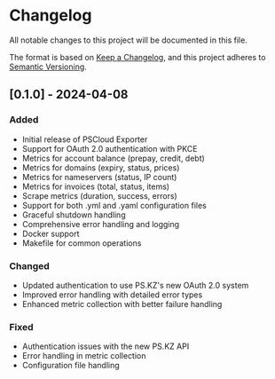 # Changelog

All notable changes to this project will be documented in this file.

The format is based on [Keep a Changelog](https://keepachangelog.com/en/1.0.0/),
and this project adheres to [Semantic Versioning](https://semver.org/spec/v2.0.0.html).

## [0.1.0] - 2024-04-08

### Added
- Initial release of PSCloud Exporter
- Support for OAuth 2.0 authentication with PKCE
- Metrics for account balance (prepay, credit, debt)
- Metrics for domains (expiry, status, prices)
- Metrics for nameservers (status, IP count)
- Metrics for invoices (total, status, items)
- Scrape metrics (duration, success, errors)
- Support for both .yml and .yaml configuration files
- Graceful shutdown handling
- Comprehensive error handling and logging
- Docker support
- Makefile for common operations

### Changed
- Updated authentication to use PS.KZ's new OAuth 2.0 system
- Improved error handling with detailed error types
- Enhanced metric collection with better failure handling

### Fixed
- Authentication issues with the new PS.KZ API
- Error handling in metric collection
- Configuration file handling 